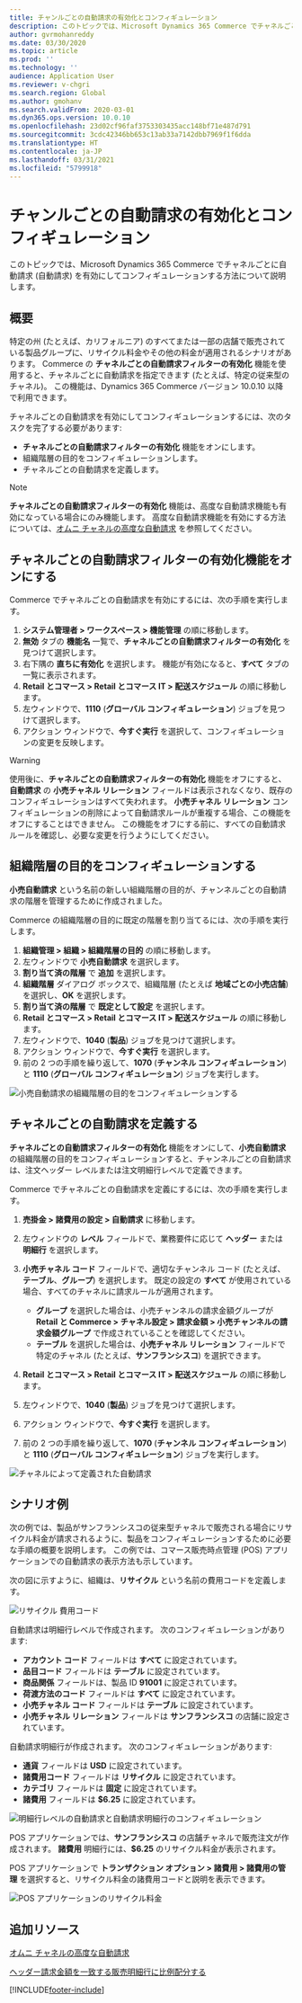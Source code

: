 ```yaml
---
title: チャンルごとの自動請求の有効化とコンフィギュレーション
description: このトピックでは、Microsoft Dynamics 365 Commerce でチャネルごとに自動請求を有効にしてコンフィギュレーションする方法について説明します。
author: gvrmohanreddy
ms.date: 03/30/2020
ms.topic: article
ms.prod: ''
ms.technology: ''
audience: Application User
ms.reviewer: v-chgri
ms.search.region: Global
ms.author: gmohanv
ms.search.validFrom: 2020-03-01
ms.dyn365.ops.version: 10.0.10
ms.openlocfilehash: 23d02cf96faf3753303435acc148bf71e487d791
ms.sourcegitcommit: 3cdc42346bb653c13ab33a7142dbb7969f1f6dda
ms.translationtype: HT
ms.contentlocale: ja-JP
ms.lasthandoff: 03/31/2021
ms.locfileid: "5799918"
---
```

# <a name="enable-and-configure-auto-charges-by-channel"></a>チャンルごとの自動請求の有効化とコンフィギュレーション

このトピックでは、Microsoft Dynamics 365 Commerce でチャネルごとに自動請求 (自動請求) を有効にしてコンフィギュレーションする方法について説明します。

## <a name="overview"></a>概要

特定の州 (たとえば、カリフォルニア) のすべてまたは一部の店舗で販売されている製品グループに、リサイクル料金やその他の料金が適用されるシナリオがあります。 Commerce の **チャネルごとの自動請求フィルターの有効化** 機能を使用すると、チャネルごとに自動請求を指定できます (たとえば、特定の従来型のチャネル)。 この機能は、Dynamics 365 Commerce バージョン 10.0.10 以降 で利用できます。

チャネルごとの自動請求を有効にしてコンフィギュレーションするには、次のタスクを完了する必要があります:

- **チャネルごとの自動請求フィルターの有効化** 機能をオンにします。
- 組織階層の目的をコンフィギュレーションします。
- チャネルごとの自動請求を定義します。

> [!NOTE]
> **チャネルごとの自動請求フィルターの有効化** 機能は、高度な自動請求機能も有効になっている場合にのみ機能します。 高度な自動請求機能を有効にする方法については、[オムニ チャネルの高度な自動請求](omni-auto-charges.md) を参照してください。

## <a name="turn-on-the-enable-filter-auto-charges-by-channel-feature"></a>チャネルごとの自動請求フィルターの有効化機能をオンにする

Commerce でチャネルごとの自動請求を有効にするには、次の手順を実行します。

1. **システム管理者 \> ワークスペース \> 機能管理** の順に移動します。
1. **無効** タブの **機能名** 一覧で、**チャネルごとの自動請求フィルターの有効化** を見つけて選択します。
1. 右下隅の **直ちに有効化** を選択します。 機能が有効になると、**すべて** タブの一覧に表示されます。
1. **Retail とコマース \> Retail とコマース IT \> 配送スケジュール** の順に移動します。
1. 左ウィンドウで、**1110** (**グローバル コンフィギュレーション**) ジョブを見つけて選択します。
1. アクション ウィンドウで、**今すぐ実行** を選択して、コンフィギュレーションの変更を反映します。

> [!WARNING]
> 使用後に、**チャネルごとの自動請求フィルターの有効化** 機能をオフにすると、**自動請求** の **小売チャネル リレーション** フィールドは表示されなくなり、既存のコンフィギュレーションはすべて失われます。 **小売チャネル リレーション** コンフィギュレーションの削除によって自動請求ルールが重複する場合、この機能をオフにすることはできません。 この機能をオフにする前に、すべての自動請求ルールを確認し、必要な変更を行うようにしてください。

## <a name="configure-the-organization-hierarchy-purpose"></a>組織階層の目的をコンフィギュレーションする

**小売自動請求** という名前の新しい組織階層の目的が、チャンネルごとの自動請求の階層を管理するために作成されました。

Commerce の組織階層の目的に既定の階層を割り当てるには、次の手順を実行します。
        
1. **組織管理 \> 組織 \> 組織階層の目的** の順に移動します。
1. 左ウィンドウで **小売自動請求** を選択します。
1. **割り当て済の階層** で **追加** を選択します。
1. **組織階層** ダイアログ ボックスで、組織階層 (たとえば **地域ごとの小売店舗**) を選択し、**OK** を選択します。
1. **割り当て済の階層** で **既定として設定** を選択します。
1. **Retail とコマース \> Retail とコマース IT \> 配送スケジュール** の順に移動します。
1. 左ウィンドウで、**1040** (**製品**) ジョブを見つけて選択します。
1. アクション ウィンドウで、**今すぐ実行** を選択します。
1. 前の 2 つの手順を繰り返して、**1070** (**チャンネル コンフィギュレーション**) と **1110** (**グローバル コンフィギュレーション**) ジョブを実行します。

![小売自動請求の組織階層の目的をコンフィギュレーションする](media/Auto-charges-org-hierarchy-purpose.png)

## <a name="define-auto-charges-by-channel"></a>チャネルごとの自動請求を定義する

**チャネルごとの自動請求フィルターの有効化** 機能をオンにして、**小売自動請求** の組織階層の目的をコンフィギュレーションすると、チャンネルごとの自動請求は、注文ヘッダー レベルまたは注文明細行レベルで定義できます。

Commerce でチャネルごとの自動請求を定義にするには、次の手順を実行します。

1. **売掛金 \> 諸費用の設定 \> 自動請求** に移動します。
1. 左ウィンドウの **レベル** フィールドで、業務要件に応じて **ヘッダー** または **明細行** を選択します。
1. **小売チャネル コード** フィールドで、適切なチャンネル コード (たとえば、**テーブル**、**グループ**) を選択します。 既定の設定の **すべて** が使用されている場合、すべてのチャネルに請求ルールが適用されます。

    - **グループ** を選択した場合は、小売チャンネルの請求金額グループが **Retail と Commerce \> チャネル設定 \> 請求金額 \> 小売チャンネルの請求金額グループ** で作成されていることを確認してください。
    - **テーブル** を選択した場合は、**小売チャネル リレーション** フィールドで特定のチャネル (たとえば、**サンフランシスコ**) を選択できます。

1. **Retail とコマース \> Retail とコマース IT \> 配送スケジュール** の順に移動します。
1. 左ウィンドウで、**1040** (**製品**) ジョブを見つけて選択します。
1. アクション ウィンドウで、**今すぐ実行** を選択します。
1. 前の 2 つの手順を繰り返して、**1070** (**チャンネル コンフィギュレーション**) と **1110** (**グローバル コンフィギュレーション**) ジョブを実行します。
    
![チャネルによって定義された自動請求](media/Auto-charges-line-charge-by-channel.png)

## <a name="example-scenario"></a>シナリオ例

次の例では、製品がサンフランシスコの従来型チャネルで販売される場合にリサイクル料金が請求されるように、製品をコンフィギュレーションするために必要な手順の概要を説明します。 この例では、コマース販売時点管理 (POS) アプリケーションでの自動請求の表示方法も示しています。

次の図に示すように、組織は、**リサイクル** という名前の費用コードを定義します。

![リサイクル 費用コード](media/Auto-charges-charge-code.png)

自動請求は明細行レベルで作成されます。 次のコンフィギュレーションがあります:

- **アカウント コード** フィールドは **すべて** に設定されています。
- **品目コード** フィールドは **テーブル** に設定されています。
- **商品関係** フィールドは、製品 ID **91001** に設定されています。
- **荷渡方法のコード** フィールドは **すべて** に設定されています。
- **小売チャネル コード** フィールドは **テーブル** に設定されています。
- **小売チャネル リレーション** フィールドは **サンフランシスコ** の店舗に設定されています。

自動請求明細行が作成されます。 次のコンフィギュレーションがあります:

- **通貨** フィールドは **USD** に設定されています。
- **諸費用コード** フィールドは **リサイクル** に設定されています。
- **カテゴリ** フィールドは **固定** に設定されています。
- **諸費用** フィールドは **$6.25** に設定されています。

![明細行レベルの自動請求と自動請求明細行のコンフィギュレーション](media/Auto-charges-recyclingfee-line-fee.png)

POS アプリケーションでは、**サンフランシスコ** の店舗チャネルで販売注文が作成されます。 **諸費用** 明細行には、**$6.25** のリサイクル料金が表示されます。

POS アプリケーションで **トランザクション オプション \> 諸費用 \> 諸費用の管理** を選択すると、リサイクル料金の諸費用コードと説明を表示できます。

![POS アプリケーションのリサイクル料金](media/pos-auto-charges-recyclingfee-line-fee.png)

## <a name="additional-resources"></a>追加リソース

[オムニ チャネルの高度な自動請求](omni-auto-charges.md)

[ヘッダー請求金額を一致する販売明細行に比例配分する](pro-rate-charges-matching-lines.md)


[!INCLUDE[footer-include](../includes/footer-banner.md)]